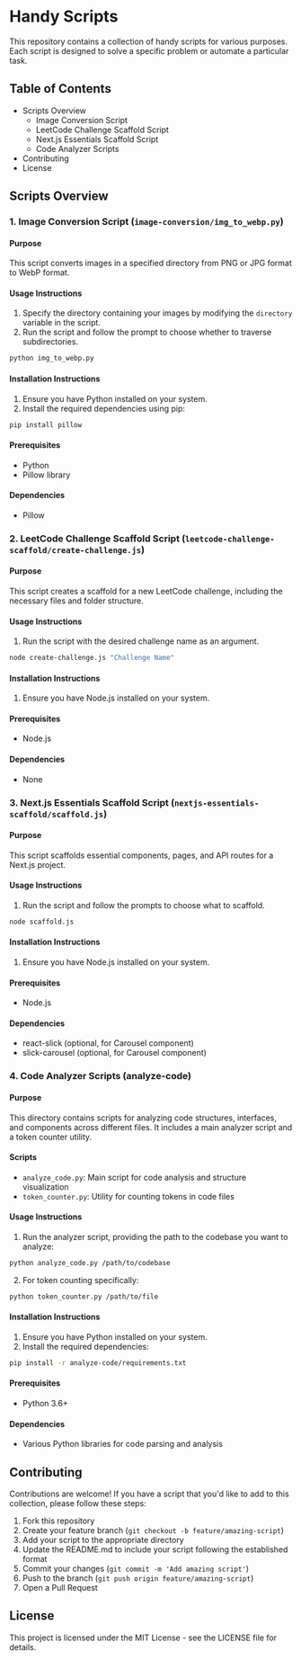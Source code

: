 # Handy Scripts

This repository contains a collection of handy scripts for various purposes. Each script is designed to solve a specific problem or automate a particular task.

## Table of Contents
- Scripts Overview
  - Image Conversion Script
  - LeetCode Challenge Scaffold Script
  - Next.js Essentials Scaffold Script
  - Code Analyzer Scripts
- Contributing
- License

## Scripts Overview

### 1. Image Conversion Script (`image-conversion/img_to_webp.py`)

#### Purpose
This script converts images in a specified directory from PNG or JPG format to WebP format.

#### Usage Instructions
1. Specify the directory containing your images by modifying the `directory` variable in the script.
2. Run the script and follow the prompt to choose whether to traverse subdirectories.

```bash
python img_to_webp.py
```

#### Installation Instructions
1. Ensure you have Python installed on your system.
2. Install the required dependencies using pip:

```bash
pip install pillow
```

#### Prerequisites
- Python
- Pillow library

#### Dependencies
- Pillow

### 2. LeetCode Challenge Scaffold Script (`leetcode-challenge-scaffold/create-challenge.js`)

#### Purpose
This script creates a scaffold for a new LeetCode challenge, including the necessary files and folder structure.

#### Usage Instructions
1. Run the script with the desired challenge name as an argument.

```bash
node create-challenge.js "Challenge Name"
```

#### Installation Instructions
1. Ensure you have Node.js installed on your system.

#### Prerequisites
- Node.js

#### Dependencies
- None

### 3. Next.js Essentials Scaffold Script (`nextjs-essentials-scaffold/scaffold.js`)

#### Purpose
This script scaffolds essential components, pages, and API routes for a Next.js project.

#### Usage Instructions
1. Run the script and follow the prompts to choose what to scaffold.

```bash
node scaffold.js
```

#### Installation Instructions
1. Ensure you have Node.js installed on your system.

#### Prerequisites
- Node.js

#### Dependencies
- react-slick (optional, for Carousel component)
- slick-carousel (optional, for Carousel component)

### 4. Code Analyzer Scripts (analyze-code)

#### Purpose
This directory contains scripts for analyzing code structures, interfaces, and components across different files. It includes a main analyzer script and a token counter utility.

#### Scripts
- `analyze_code.py`: Main script for code analysis and structure visualization
- `token_counter.py`: Utility for counting tokens in code files

#### Usage Instructions
1. Run the analyzer script, providing the path to the codebase you want to analyze:

```bash
python analyze_code.py /path/to/codebase
```

2. For token counting specifically:

```bash
python token_counter.py /path/to/file
```

#### Installation Instructions
1. Ensure you have Python installed on your system.
2. Install the required dependencies:

```bash
pip install -r analyze-code/requirements.txt
```

#### Prerequisites
- Python 3.6+

#### Dependencies
- Various Python libraries for code parsing and analysis

## Contributing

Contributions are welcome! If you have a script that you'd like to add to this collection, please follow these steps:

1. Fork this repository
2. Create your feature branch (`git checkout -b feature/amazing-script`)
3. Add your script to the appropriate directory
4. Update the README.md to include your script following the established format
5. Commit your changes (`git commit -m 'Add amazing script'`)
6. Push to the branch (`git push origin feature/amazing-script`)
7. Open a Pull Request

## License

This project is licensed under the MIT License - see the LICENSE file for details.